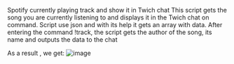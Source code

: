 Spotify currently playing track and show it in Twich chat
This script gets the song you are currently listening to and displays it in the Twich chat on command.
Script use json and with its help it gets an array with data.
After entering the command !track, the script gets the author of the song, its name and outputs the data to the chat


As a result , we get:
![image](https://user-images.githubusercontent.com/101590291/217056981-cf0cc4a4-84fc-4aad-bd36-c0d233767af8.png)
